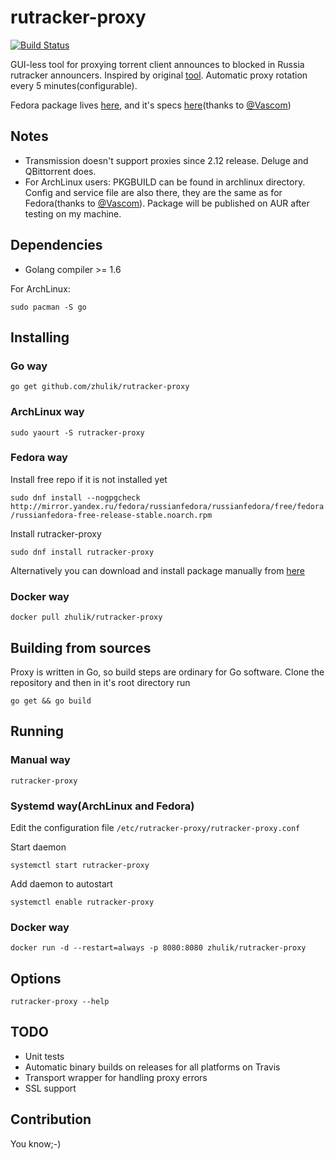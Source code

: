 # rutracker-proxy
[![Build Status](https://travis-ci.org/zhulik/rutracker-proxy.svg?branch=master)](https://travis-ci.org/zhulik/rutracker-proxy)

GUI-less tool for proxying torrent client announces to blocked in Russia rutracker announcers.
Inspired by original [tool](https://github.com/RutrackerOrg/rutracker-proxy). Automatic proxy
rotation every 5 minutes(configurable).

Fedora package lives [here](http://koji.russianfedora.pro/koji/packageinfo?packageID=140), and it's specs
[here](https://github.com/RussianFedora/rutracker-proxy)(thanks to [@Vascom](https://github.com/vascom))

## Notes
* Transmission doesn't support proxies since 2.12 release. Deluge and QBittorrent does.
* For ArchLinux users: PKGBUILD can be found in archlinux directory. Config and service file are also there, they are the same as for Fedora(thanks to [@Vascom](https://github.com/vascom)). Package will be published on AUR after testing on my machine.

## Dependencies
* Golang compiler >= 1.6

For ArchLinux:

`sudo pacman -S go`

## Installing

### Go way
`go get github.com/zhulik/rutracker-proxy`

### ArchLinux way
`sudo yaourt -S rutracker-proxy`

### Fedora way
Install free repo if it is not installed yet

`sudo dnf install --nogpgcheck http://mirror.yandex.ru/fedora/russianfedora/russianfedora/free/fedora/russianfedora-free-release-stable.noarch.rpm`

Install rutracker-proxy

`sudo dnf install rutracker-proxy`

Alternatively you can download and install package manually from [here](http://koji.russianfedora.pro/koji/packageinfo?packageID=140)

### Docker way

`docker pull zhulik/rutracker-proxy`

## Building from sources
Proxy is written in Go, so build steps are ordinary for Go software. Clone the repository and
then in it's root directory run

`go get && go build`

## Running

### Manual way
`rutracker-proxy`

### Systemd way(ArchLinux and Fedora)

Edit the configuration file `/etc/rutracker-proxy/rutracker-proxy.conf`

Start daemon

`systemctl start rutracker-proxy`

Add daemon to autostart

`systemctl enable rutracker-proxy`

### Docker way

`docker run -d --restart=always -p 8080:8080 zhulik/rutracker-proxy`


## Options

`rutracker-proxy --help`

## TODO
* Unit tests
* Automatic binary builds on releases for all platforms on Travis
* Transport wrapper for handling proxy errors
* SSL support

## Contribution
You know;-)
